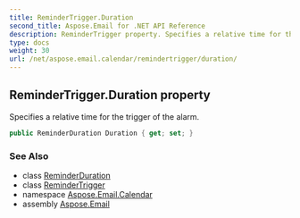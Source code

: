 ```yaml
---
title: ReminderTrigger.Duration
second_title: Aspose.Email for .NET API Reference
description: ReminderTrigger property. Specifies a relative time for the trigger of the alarm
type: docs
weight: 30
url: /net/aspose.email.calendar/remindertrigger/duration/
---
```

## ReminderTrigger.Duration property

Specifies a relative time for the trigger of the alarm.

```csharp
public ReminderDuration Duration { get; set; }
```

### See Also

* class [ReminderDuration](../../reminderduration/)
* class [ReminderTrigger](../)
* namespace [Aspose.Email.Calendar](../../remindertrigger/)
* assembly [Aspose.Email](../../../)


